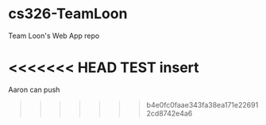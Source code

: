 # cs326-TeamLoon
Team Loon's Web App repo

<<<<<<< HEAD
TEST insert
=======
Aaron can push
>>>>>>> b4e0fc0faae343fa38ea171e226912cd8742e4a6
